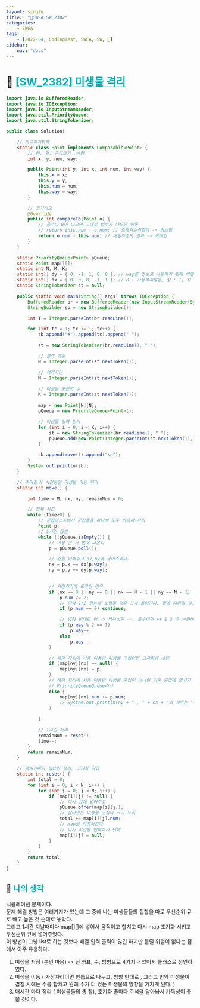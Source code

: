 ```yaml
---
layout: single
title:  "🔑SWEA_SW_2382"
categories: 
    - SWEA
tags: 
    - [2022-04, CodingTest, SWEA, SW, 🔑]
sidebar:
    nav: "docs"
---
```


# 📁 <b><a style="color:#00adb5" href="https://swexpertacademy.com/main/code/problem/problemDetail.do?contestProbId=AV597vbqAH0DFAVl" target=_blank>[SW_2382] 미생물 격리</a></b>

```java
import java.io.BufferedReader;
import java.io.IOException;
import java.io.InputStreamReader;
import java.util.PriorityQueue;
import java.util.StringTokenizer;

public class Solution{

	// 비교하기위해
	static class Point implements Comparable<Point> {
		// 행, 열, 군집크기 ,방향
		int x, y, num, way;

		public Point(int y, int x, int num, int way) {
			this.x = x;
			this.y = y;
			this.num = num;
			this.way = way;
		}

		// 크기비교
		@Override
		public int compareTo(Point o) {
			// 음수나 0이 나오면 그대로 양수가 나오면 이동
			// return this.num - o.num; // 오름차순의결과 -> 최소힙
			return o.num - this.num; // 내림차순의 결과 -> 최대힙
		}
	}

	static PriorityQueue<Point> pQueue; 
	static Point map[][];
	static int N, M, K;
	static int[] dy = { 0, -1, 1, 0, 0 }; // way를 변수로 사용하기 위해 이렇게 해줌
	static int[] dx = { 0, 0, 0, -1, 1 }; // 0 : 사용하지않음, 상 : 1, 하 : 2, 좌 : 3, 우 : 4
	static StringTokenizer st = null;

	public static void main(String[] args) throws IOException {
		BufferedReader br = new BufferedReader(new InputStreamReader(System.in));
		StringBuilder sb = new StringBuilder();

		int T = Integer.parseInt(br.readLine());

		for (int tc = 1; tc <= T; tc++) {
			sb.append("#").append(tc).append(" ");

			st = new StringTokenizer(br.readLine(), " ");

			// 셀의 개수
			N = Integer.parseInt(st.nextToken());

			// 격리시간
			M = Integer.parseInt(st.nextToken());

			// 미생물 군집의 수
			K = Integer.parseInt(st.nextToken());
			
			map = new Point[N][N];
			pQueue = new PriorityQueue<Point>();

			// 미생물 입력 받기
			for (int i = 0; i < K; i++) {
				st = new StringTokenizer(br.readLine(), " ");
				pQueue.add(new Point(Integer.parseInt(st.nextToken()),Integer.parseInt(st.nextToken()), Integer.parseInt(st.nextToken()), Integer.parseInt(st.nextToken())));
			}

			sb.append(move()).append("\n");
		}
		System.out.println(sb);
	}

	// 주어진 M 시간동안 미생물 이동 처리
	static int move() {

		int time = M, nx, ny, remainNum = 0;

		// 전체 시간
		while (time>0) {
			// 군집리스트에서 군집들을 하나씩 모두 꺼내서 처리
			Point p;
			// 1시간 동안
			while (!pQueue.isEmpty()) {
				// 가장 큰 거 먼저 나온다
				p = pQueue.poll();

				// 값을 더해주고 nx,ny에 넣어주었다.
				nx = p.x += dx[p.way];
				ny = p.y += dy[p.way];
				

				// 가장자리에 도착한 경우
				if (nx == 0 || ny == 0 || nx == N - 1 || ny == N - 1) {
					p.num /= 2;
					// 만약 1/2 했는데 소멸될 경우 그냥 돌아간다. 밑에 처리할 필요 x
					if (p.num == 0)	continue;

					// 방향 반대로 턴 -> 짝수이면 --, 홀수이면 ++ 1 3 은 방향바꿀려면 + / 2,4 는 방향바꿀려면 -
					if (p.way % 2 == 1)
						p.way++;
					else
						p.way--;
				}

				// 해당 자리에 처음 이동한 미생물 군집이면 그자리에 세팅
				if (map[ny][nx] == null) {
					map[ny][nx] = p;
				}
				// 해당 자리에 처음 이동한 미생물 군집이 아니면 기존 군집에 합치기 ( 무조건 전에 들어간게 더 크다 ->
				// PriorityQueueQueue라서
				else {
					map[ny][nx].num += p.num;
					// System.out.println(ny + " , " + nx + "의 개수는 "+ map[ny][nx].num);
				}
				
			}

			// 1시간 처리
			remainNum = reset();
			time--;
		}
		return remainNum;
	}

	// 매시간마다 필요한 정리, 초기화 작업
	static int reset() {
		int total = 0;
		for (int i = 0; i < N; i++) {
			for (int j = 0; j < N; j++) {
				if (map[i][j] != null) {
					// 다시 큐에 넣어주고
					pQueue.offer(map[i][j]);
					// 살아있는 미생물 군집의 크기 누적
					total += map[i][j].num;
					// map을 리셋시킨다
					// 다시 시간을 반복하기 위해
					map[i][j] = null;
				}
			}
		}
		return total;
	}
}
```


## 🤔 <b><a style="color:#00adb5">나의 생각</a></b>
시뮬레이션 문제이다.<br>
문제 해결 방법은 여러가지가 있는데 그 중에 나는 미생물들의 집합을 따로 우선순위 큐로 빼고 높은 것 순대로 놓았다.<br>
그리고 1시간 지날때마다 map[][]에 넣어서 움직이고 합치고 다시 map 초기화 시키고 우선순위 큐에 넣어주었다.<br>
이 방법이 그냥 list로 하는 것보다 배열 입력 출력이 많긴 하지만 틀릴 위험이 없다는 점에서 아주 유용하다.<br>
1. 미생물 저장 (본인 마음) -> 닌 좌표, 수, 방향으로 4가지나 있어서 클래스로 선언하였다.
2. 미생물 이동 ( 가장자리이면 반틈으로 나누고, 방향 반대로 , 그리고 만약 미생물이 겹칠 시에는 수를 합치고 원래 수가 더 컸는 미생물의 방향을 가지게 된다. )
3. 매시간 마다 정리 ( 미생물들의 총 합), 초기화 
줄마다 주석을 달아놔서 가독성이 좋을 것이다.